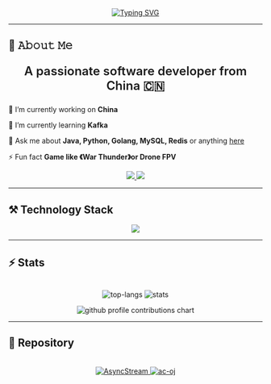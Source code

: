 <div align="center">
    <a href="https://git.io/typing-svg"><img
            src="https://readme-typing-svg.herokuapp.com?font=Pixelify+Sans&size=35&pause=1000&color=FF79AE&vCenter=true&width=435&lines=Hello!+Nice+to+see+you;"
            alt="Typing SVG" /></a>
</div>
<hr />
<h2>📖 𝙰𝚋𝚘𝚞𝚝 𝙼𝚎</h2>
<div align="center">
    <p style="font-size: 24;font-weight: 600;">A passionate software developer from China 🇨🇳</p>
</div>
<div align="left">
    <p>🔭 I’m currently working on <b>China</b></p>
    <p>🌱 I’m currently learning <b>Kafka</b></p>
    <p>💬 Ask me about <b>Java, Python, Golang, MySQL, Redis</b> or anything
        <a href="https://github.com/code2tan/code2tan/issues">here</a>
    </p>
    <p>
        ⚡ Fun fact <b>Game like 《War Thunder》or Drone FPV</b>
    </p>
</div>
<div align="center">
    <a href="mailto:495140477@qq.com">
        <img src="https://img.shields.io/badge/Gmail-333333?style=for-the-badge&logo=gmail&logoColor=white" />
    </a>
    <a href="https://www.workingcoder.work">
        <img src="https://img.shields.io/badge/Blogger-FF5722?style=for-the-badge&logo=blogger&logoColor=white" />
    </a>
</div>
<hr />
<h2>⚒️ Technology Stack</h2>
<div align="center">
    <img src="https://skillicons.dev/icons?i=java,python,go,c,js,ts,mysql,redis,mongodb,sqlite,spring,react,rabbitmq,kafka,git,github,maven,gradle,figma,idea,linux">
</div>
<hr />
<h2>⚡ Stats</h2>
<br>
<div align="center">
    <picture>
        <source media="(prefers-color-scheme: dark)"
            srcset="https://github-readme-stats.vercel.app/api/top-langs/?username=code2tan&theme=nightowl&hide_border=true&hide=HTML&layout=donut" />
        <source media="(prefers-color-scheme: light)"
            srcset="https://github-readme-stats.vercel.app/api/top-langs/?username=code2tan&theme=buefy&hide_border=true&hide=HTML&layout=donut" />
        <img alt="top-langs" src="" />
    </picture>
    <picture>
        <source media="(prefers-color-scheme: dark)"
            srcset="https://github-readme-stats.vercel.app/api?username=code2tan&theme=nightowl&hide_border=true&show_icons=true" />
        <source media="(prefers-color-scheme: light)"
            srcset="https://github-readme-stats.vercel.app/api?username=code2tan&theme=buefy&hide_border=true&show_icons=true" />
        <img alt="stats" src="" />
    </picture>
</div>
<p align="center">
    <picture>
        <source media="(prefers-color-scheme: dark)"
            srcset="https://raw.githubusercontent.com/code2tan/code2tan/output-3d-contrib/night.svg" />
        <source media="(prefers-color-scheme: light)"
            srcset="https://raw.githubusercontent.com/code2tan/code2tan/output-3d-contrib/day.svg" />
        <img alt="github profile contributions chart" src="" />
    </picture>
</p>

<hr />
<h2>🔺 Repository</h2>
<br>
<div align="center">
    <a href="https://github.com/code2tan/AsyncStream">
        <picture>
            <source media="(prefers-color-scheme: dark)"
                srcset="https://github-readme-stats.vercel.app/api/pin/?username=code2tan&repo=AsyncStream&theme=nightowl" />
            <source media="(prefers-color-scheme: light)"
                srcset="https://github-readme-stats.vercel.app/api/pin/?username=code2tan&repo=AsyncStream&theme=buefy" />
            <img alt="AsyncStream" src="" />
        </picture>
    </a>
    <a href="https://github.com/code2tan/ac-oj">
        <picture>
            <source media="(prefers-color-scheme: dark)"
                srcset="https://github-readme-stats.vercel.app/api/pin/?username=code2tan&repo=ac-oj&theme=nightowl" />
            <source media="(prefers-color-scheme: light)"
                srcset="https://github-readme-stats.vercel.app/api/pin/?username=code2tan&repo=ac-oj&theme=buefy" />
            <img alt="ac-oj" src="" />
        </picture>
    </a>
</div>
